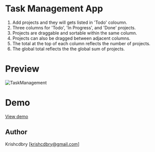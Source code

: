 # Task Management App 

1. Add projects and they will gets listed in 'Todo' coloumn.
2. Three columns for 'Todo', 'In Progress', and 'Done' projects.
3. Projects are draggable and sortable within the same column.
4. Projects can also be dragged between adjacent columns.
5. The total at the top of each column reflects the number of projects.
6. The global total reflects the the global sum of projects.

# Preview
![TaskManagement](https://raw.githubusercontent.com/krishcdbry/zendesk-task-react/master/assets/demo.png)

# Demo
<a href="https://krishcdbry.github.io/zendesk-task-react/">View demo</a>

## Author
Krishcdbry [krishcdbry@gmail.com]
